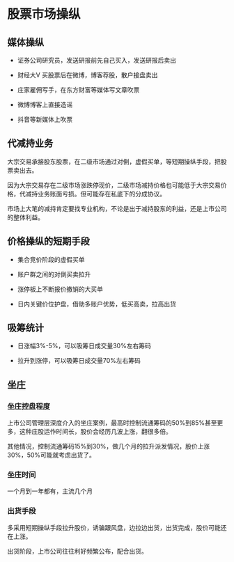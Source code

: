 # 股票市场操纵

## 媒体操纵

* 证券公司研究员，发送研报前先自己买入，发送研报后卖出
  
* 财经大V 买股票后在微博，博客荐股，散户接盘卖出
  
* 庄家雇佣写手，在东方财富等媒体写文章吹票

* 微博博客上直接造谣
  
* 抖音等新媒体上吹票

## 代减持业务

大宗交易承接股东股票，在二级市场通过对倒，虚假买单，等短期操纵手段，把股票卖出去。

因为大宗交易存在二级市场涨跌停现价，二级市场减持价格也可能低于大宗交易价格，代减持业务账面亏损。但可能存在私底下的分成协议。

市场上大笔的减持肯定要找专业机构，不论是出于减持股东的利益，还是上市公司的整体利益。


## 价格操纵的短期手段

* 集合竞价阶段的虚假买单

* 账户群之间的对倒买卖拉升

* 涨停板上不断报价撤销的大买单

* 日内关键价位护盘，借助多账户优势，低买高卖，拉高出货

## 吸筹统计

* 日涨幅3%-5%，可以吸筹日成交量30%左右筹码

* 拉升到涨停，可以吸筹日成交量70%左右筹码




## 坐庄

### 坐庄控盘程度

上市公司管理层深度介入的坐庄案例，最高时控制流通筹码的50%到85%甚至更多，这种庄股运作时间长，股价会经历几波上涨，翻很多倍。

其他情况，控制流通筹码15%到30%，做几个月的拉升派发情况，股价上涨30%，50%可能就考虑出货了。

### 坐庄时间

一个月到一年都有，主流几个月

### 出货手段

多采用短期操纵手段拉升股价，诱骗跟风盘，边拉边出货，出货完成，股价可能还在上涨。

出货阶段，上市公司往往利好频繁公布，配合出货。











